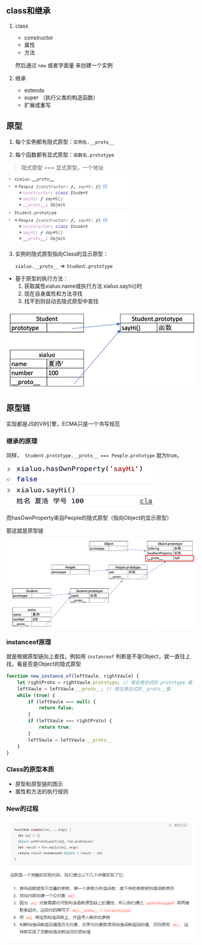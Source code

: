 ## class和继承

1. class

   - constructor
   - 属性
   - 方法

   然后通过 `new` 或者字面量 来创建一个实例

2. 继承

   - extends 
   - super （执行父类的构造函数）
   - 扩展或重写

## 原型

1. 每个实例都有隐式原型：`实例名.__proto__`

2. 每个函数都有显式原型：`函数名.prototype`

> 隐式原型 === 显式原型，一个地址

![image-20200216010249730](res/image-20200216010249730.png)

3. 实例的隐式原型指向Class的显示原型：

   `xialuo.__proto__`  =>  `Student.prototype`

- 基于原型的执行方法：
  1. 获取属性xialuo.name或执行方法 xialuo.sayhi()时
  2. 现在自身属性和方法寻找
  3. 找不到则自动去隐式原型中查找

![image-20200216010814034](res/image-20200216010814034.png)

## 原型链

实现都是JS的V8引擎，ECMA只是一个书写规范

### 继承的原理

同样，` Student.prototype.__proto__ === People.prototype` 就为true。

![image-20200216011620585](res/image-20200216011620585.png)

而hasOwnProperty来自People的隐式原型（指向Object的显示原型）

那这就是原型链

![image-20200216011832390](res/image-20200216011832390.png)

### instanceof原理

就是根据原型链向上查找，例如用 `instanceof` 判断是不是Object，就一直往上找，看是否是Object的隐式原型

```js
function new_instance_of(leftVaule, rightVaule) { 
    let rightProto = rightVaule.prototype; // 取右表达式的 prototype 值
    leftVaule = leftVaule.__proto__; // 取左表达式的__proto__值
    while (true) {
    	if (leftVaule === null) {
            return false;	
        }
        if (leftVaule === rightProto) {
            return true;	
        } 
        leftVaule = leftVaule.__proto__ 
    }
}
```

### Class的原型本质

- 原型和原型链的图示
- 属性和方法的执行规则

### New的过程

![new的过程](res/new的过程.png)